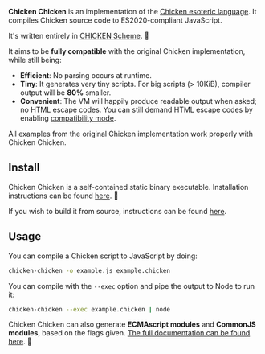 **Chicken Chicken** is an implementation of the [Chicken esoteric language][1]. It compiles Chicken source code to ES2020-compliant JavaScript.

It's written entirely in [CHICKEN Scheme][2]. 🐔

It aims to be **fully compatible** with the original Chicken implementation, while still being:

- **Efficient**: No parsing occurs at runtime.
- **Tiny**: It generates very tiny scripts. For big scripts (> 10KiB), compiler output will be **80%** smaller.
- **Convenient**: The VM will happily produce readable output when asked; no HTML escape codes. You can still demand HTML escape codes by enabling [compatibility mode](#compatibility-mode).

All examples from the original Chicken implementation work properly with Chicken Chicken.

## Install

Chicken Chicken is a self-contained static binary executable. Installation instructions can be found [here](./INSTALL.md). 🐔

If you wish to build it from source, instructions can be found [here](./INSTALL.md#building-from-source).

## Usage

You can compile a Chicken script to JavaScript by doing:

```bash
chicken-chicken -o example.js example.chicken
```

You can compile with the `--exec` option and pipe the output to Node to run it:

```bash
chicken-chicken --exec example.chicken | node
```

Chicken Chicken can also generate **ECMAscript modules** and **CommonJS modules**, based on the flags given. [The full documentation can be found here](./docs/chicken-chicken.md). 🐔

[1]: https://web.archive.org/web/20180816190122/http://torso.me/chicken
[2]: call-cc.org/
